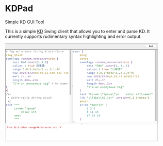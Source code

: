 # KDPad
Simple KD GUI Tool

This is a simple [KD](https://github.com/kixi-io/Ki.Docs/wiki/Ki-Data-(KD)) Swing client that allows you to enter and parse KD. It currently supports rudimentary syntax highlighting and error output.

<img src="KDPad.png"></img>
